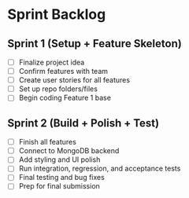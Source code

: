 # Sprint Backlog

## Sprint 1 (Setup + Feature Skeleton)
- [ ] Finalize project idea
- [ ] Confirm features with team
- [ ] Create user stories for all features
- [ ] Set up repo folders/files
- [ ] Begin coding Feature 1 base 

## Sprint 2 (Build + Polish + Test)
- [ ] Finish all features
- [ ] Connect to MongoDB backend
- [ ] Add styling and UI polish
- [ ] Run integration, regression, and acceptance tests
- [ ] Final testing and bug fixes
- [ ] Prep for final submission
